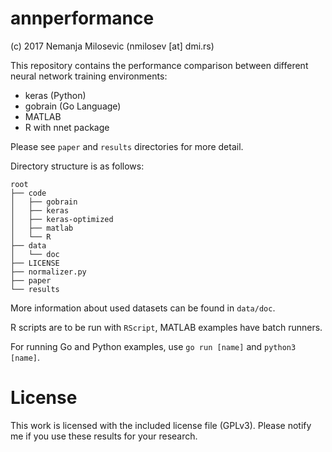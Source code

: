 # annperformance

(c) 2017 Nemanja Milosevic (nmilosev [at] dmi.rs)

This repository contains the performance comparison between different neural network training environments:

- keras (Python)
- gobrain (Go Language)
- MATLAB
- R with nnet package

Please see `paper` and `results` directories for more detail.

Directory structure is as follows:

```
root
├── code
│   ├── gobrain
│   ├── keras
│   ├── keras-optimized
│   ├── matlab
│   └── R
├── data
│   └── doc
├── LICENSE
├── normalizer.py
├── paper
└── results

```

More information about used datasets can be found in `data/doc`. 

R scripts are to be run with `RScript`, MATLAB examples have batch runners.

For running Go and Python examples, use `go run [name]` and `python3 [name]`.

# License

This work is licensed with the included license file (GPLv3). Please notify me if you use these results for your research.

